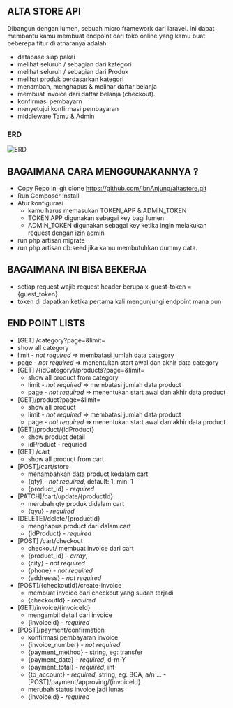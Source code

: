## ALTA STORE API

Dibangun dengan lumen, sebuah micro framework dari laravel. ini dapat membantu kamu membuat endpoint dari toko online yang kamu buat. beberepa fitur di atnaranya adalah:

- database siap pakai
- melihat seluruh / sebagian dari kategori
- melihat seluruh / sebagian dari Produk
- melihat produk berdasarkan kategori
- menambah, menghapus & melihar daftar belanja
- membuat invoice dari daftar belanja (checkout).
- konfirmasi pembayarn
- menyetujui konfirmasi pembayaran
- middleware Tamu & Admin

### ERD
![ERD](https://lh5.googleusercontent.com/mgPtFQ15xUeXMVS6N0Ko-VePgM1YGIb9y4RRPFvOnsdz_ayYpgFk4ogtvLOY1JqL1eVa0QRvmMDjErye9Z_u=w1366-h568-rw)

## BAGAIMANA CARA MENGGUNAKANNYA ?

- Copy Repo ini git clone https://github.com/IbnAnjung/altastore.git
- Run Composer Install
- Atur konfigurasi 
  - kamu harus memasukan TOKEN_APP & ADMIN_TOKEN
  - TOKEN APP digunakan sebagai key bagi lumen
  - ADMIN_TOKEN digunakan sebagai key ketika ingin melakukan request dengan izin admin
- run php artisan migrate
- run php artisan db:seed jika kamu membutuhkan dummy data.

## BAGAIMANA INI BISA BEKERJA

- setiap request wajib request header berupa x-guest-token = {guest_token}
- token di dapatkan ketika pertama kali mengunjungi endpoint mana pun

## END POINT LISTS

- [GET] /category?page=&limit=
 - show all category 
 - limit - *not* *required* => membatasi jumlah data category
 - page  - *not* *required* => menentukan start awal dan akhir data category 
- [GET] /{idCategory}/products?page=&limit=
  - show all product from category
  - limit - *not* *required* => membatasi jumlah data product
  - page  - *not* *required* => menentukan start awal dan akhir data product
- [GET]/product?page=&limit=
  - show all product
  - limit - *not* *required* => membatasi jumlah data product
  - page  - *not* *required* => menentukan start awal dan akhir data product
- [GET]/product/{idProduct}
  - show product detail 
  - idProduct - requried
- [GET] /cart
  - show all product from cart
- [POST]/cart/store
  - menambahkan data product kedalam cart
  - {qty} - *not* *required*, default: 1, min: 1
  - {product_id} - *required*
- [PATCH]/cart/update/{productId}
  - merubah qty produk didalam cart
  - {qyu} - *required*
- [DELETE]/delete/{productId}
  - menghapus product dari dalam cart
  - {idProduct} - *required*
- [POST] /cart/checkout
  - checkout/ membuat invoice dari cart
  - {product_id} - *array*,
  - {city} - *not* *required* 
  - {phone} - *not* *required*
  - {addreess} - *not* *required*
- [POST]/{checkoutId}/create-invoice
  - membuat invoice dari checkout yang sudah terjadi
  - {checkoutId} - *required*
- [GET]/invoice/{invoiceId}
  - mengambil detail dari invoice
  - {invoiceId} - *required*
- [POST]/payment/confirmation
  - konfirmasi pembayaran invoice
  - {invoice_number} - *not required*
  - {payment_method} - string, eg: transfer
  - {payment_date} - *required*, d-m-Y
  - {payment_total} - *required*, int
  - {to_account} - *required*, string, eg: BCA, a/n ...
-[POST]/payment/approving/{invoiceId}
  - merubah status invoice jadi lunas
  - {invoiceId} - *required*